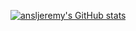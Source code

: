 [![ansljeremy's GitHub stats](https://github-readme-stats.vercel.app/api?username=ansljeremy&show_icons=true&theme=tokyonight)](https://github.com/ansljeremy)
